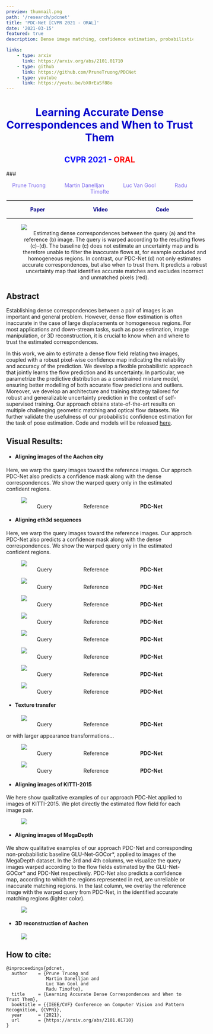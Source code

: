 ```yaml
---
preview: thumnail.png
path: '/research/pdcnet'
title: 'PDC-Net [CVPR 2021 - ORAL]'
date: '2021-03-15'
featured: true
description: Dense image matching, confidence estimation, probabilistic model

links:
    - type: arxiv
      link: https://arxiv.org/abs/2101.01710
    - type: github
      link: https://github.com/PruneTruong/PDCNet
    - type: youtube
      link: https://youtu.be/bX0rEaSf88o
---
```



# <div align="center"><span style="color:MediumBlue">Learning Accurate Dense Correspondences and When to Trust Them</span></div>
## <div align="center"><span style="color:Blue">CVPR 2021 - </span><span style="color:Red">ORAL</span></div>
###<div align="center"><span style="color:MediumSlateBlue" >Prune Truong &nbsp;&nbsp;&nbsp;&nbsp;&nbsp;&nbsp;&nbsp;&nbsp;&nbsp;&nbsp;&nbsp;&nbsp;<a href="https://martin-danelljan.github.io/"  style="text-decoration: none;color: MediumSlateBlue">Martin Danelljan</a> &nbsp;&nbsp;&nbsp;&nbsp;&nbsp;&nbsp;&nbsp;&nbsp;&nbsp;&nbsp;&nbsp;&nbsp;<a href="https://ee.ethz.ch/the-department/faculty/professors/person-detail.OTAyMzM=.TGlzdC80MTEsMTA1ODA0MjU5.html"  style="text-decoration: none;color: MediumSlateBlue">Luc Van Gool</a> &nbsp;&nbsp;&nbsp;&nbsp;&nbsp;&nbsp;&nbsp;&nbsp;&nbsp;&nbsp;&nbsp;&nbsp;<a href="http://people.ee.ethz.ch/~timofter/"  style="text-decoration: none;color: MediumSlateBlue">Radu Timofte</a></span></div>

<hr style="border:0.01px solid LightGray"> </hr>

<div style="display: flex;justify-content: space-around;width:100%">
	<div><a href="https://arxiv.org/abs/2101.01710"  style="text-decoration: none;color: DarkBlue;"><b>Paper</b></a></div>
	<div><a href="https://youtu.be/bX0rEaSf88o"  style="text-decoration: none;color: DarkBlue "><b>Video</b></a></div>
	<div><a href="https://github.com/PruneTruong/PDCNet" style="text-decoration: none;color: DarkBlue;"><b>Code</b></a></div>
</div>

<hr style="border:0.01px solid LightGray"> </hr>


<figure inline style="width: 100%">
  <img src="./images/intro.png">
  <figcaption style="text-align: center">Estimating dense correspondences between the query (a) and the reference (b) image. The query is warped according to the resulting flows (c)-(d).
The baseline (c) does not estimate an uncertainty map and is therefore unable to filter the inaccurate flows at, for example occluded and homogeneous regions. In contrast, our PDC-Net (d) not only estimates accurate correspondences, but also when to trust them. It predicts a robust uncertainty map that identifies accurate matches and excludes incorrect and unmatched pixels (red).</figcaption>
</figure>

## Abstract
Establishing dense correspondences between a pair of images is an important and general problem. However, dense flow estimation is often inaccurate in the case of large displacements or homogeneous regions. For most applications and down-stream tasks, such as pose estimation, image manipulation, or 3D reconstruction, it is crucial to know when and where to trust the estimated correspondences. 

In this work, we aim to estimate a dense flow field relating two images, coupled with a robust pixel-wise confidence map indicating the reliability and accuracy of the prediction. We develop a flexible probabilistic approach that jointly learns the flow prediction and its uncertainty. In particular, we parametrize the predictive distribution as a constrained mixture model, ensuring better modelling of both accurate flow predictions and outliers. Moreover, we develop an architecture and training strategy tailored for robust and generalizable uncertainty prediction in the context of self-supervised training. Our approach obtains state-of-the-art results on multiple challenging geometric matching and optical flow datasets. We further validate the usefulness of our probabilistic confidence estimation for the task of pose estimation. Code and models will be released [here](https://github.com/PruneTruong/PDCNet).




## Visual Results:

* #### Aligning images of the Aachen city

Here, we warp the query images toward the reference images. Our approch PDC-Net also predicts a confidence mask along with the dense correspondences. We show the warped query only in the estimated confident regions. 

<figure>
<img src="./video_texture_transfer/aachen_concatenated.gif">
<figcaption style="display: flex;justify-content: space-around;width:100%"> <div>Query</div> <div>Reference</div> <div><b>PDC-Net</b></div></figcaption>
</figure>


* #### Aligning eth3d sequences

Here, we warp the query images toward the reference images. Our approch PDC-Net also predicts a confidence mask along with the dense correspondences. We show the warped query only in the estimated confident regions. 

<figure>
<img src="./video_eth3d/delivery_area_0_90_mid_47_concatenated.gif">
<figcaption style="display: flex;justify-content: space-around;width:100%"> <div>Query</div> <div>Reference</div> <div><b>PDC-Net</b></div></figcaption>
</figure>

<figure>
<img src="./video_eth3d/storage_room_0_None_mid_None_concatenated.gif">
<figcaption style="display: flex;justify-content: space-around;width:100%"> <div>Query</div> <div>Reference</div> <div><b>PDC-Net</b></div></figcaption>
</figure>

<figure>
<img src="./video_eth3d/storage_room_2_0_None_mid_None_concatenated.gif">
<figcaption style="display: flex;justify-content: space-around;width:100%"> <div>Query</div> <div>Reference</div> <div><b>PDC-Net</b></div></figcaption>
</figure>


<figure>
<img src="./video_eth3d/tunnel_35_128_mid_48_concatenated.gif">
<figcaption style="display: flex;justify-content: space-around;width:100%"> <div>Query</div> <div>Reference</div> <div><b>PDC-Net</b></div></figcaption>
</figure>


<figure>
<img src="./video_eth3d/electro_98_204_mid_150_concatenated.gif">
<figcaption style="display: flex;justify-content: space-around;width:100%"> <div>Query</div> <div>Reference</div> <div><b>PDC-Net</b></div></figcaption>
</figure>



<figure>
<img src="./video_eth3d/lakeside_0_80_mid_30_concatenated.gif">
<figcaption style="display: flex;justify-content: space-around;width:100%"> <div>Query</div> <div>Reference</div> <div><b>PDC-Net</b></div></figcaption>
</figure>

<figure>
<img src="./video_eth3d/playground_120_220_mid_154_concatenated.gif">
<figcaption style="display: flex;justify-content: space-around;width:100%"> <div>Query</div> <div>Reference</div> <div><b>PDC-Net</b></div></figcaption>
</figure>

<figure>
<img src="./video_eth3d/sand_box_0_None_mid_None_concatenated.gif">
<figcaption style="display: flex;justify-content: space-around;width:100%"> <div>Query</div> <div>Reference</div> <div><b>PDC-Net</b></div></figcaption>
</figure>




* #### Texture transfer

<figure>
<img src="./video_texture_transfer/concatenated.gif">
<figcaption style="display: flex;justify-content: space-around;width:100%"> <div>Query</div> <div>Reference</div> <div><b>PDC-Net</b></div></figcaption>
</figure>


or with larger appearance transformations...

<figure>
<img src="./video_texture_transfer/color/concatenated.gif">
<figcaption style="display: flex;justify-content: space-around;width:100%"> <div>Query</div> <div>Reference</div> <div><b>PDC-Net</b></div></figcaption>
</figure>

<figure>
<img src="./video_texture_transfer/temple/concatenated.gif">
<figcaption style="display: flex;justify-content: space-around;width:100%"> <div>Query</div> <div>Reference</div> <div><b>PDC-Net</b></div></figcaption>
</figure>


* #### Aligning images of KITTI-2015

We here show qualitative examples of our approach PDC-Net applied to images of KITTI-2015. We plot directly the estimated flow field for each image pair.
<figure inline style="max-width: 100%; width: 100%">
  <img src="./images/kitti2015.jpg">
</figure>


* #### Aligning images of MegaDepth

We show qualitative examples of our approach PDC-Net and corresponding non-probabilistic baseline GLU-Net-GOCor\*, applied to images of the MegaDepth dataset. In the 3rd and 4th columns, we visualize the query images warped according to the flow fields estimated by the GLU-Net-GOCor* and PDC-Net respectively. PDC-Net also predicts a confidence map, according to which the regions represented in red, are unreliable or inaccurate matching regions. In the last column, we overlay the reference image with the warped query from PDC-Net, in the identified accurate matching regions (lighter color).
<figure inline style="max-width: 100%; width: 100%">
  <img src="./images/mega_1.png">
</figure>

* #### 3D reconstruction of Aachen


<figure inline style="max-width: 100%; width: 100%">
  <img src="./images/Aachen_0_07_3D_iso_HR copie.jpg">
</figure>

## How to cite:
```
@inproceedings{pdcnet,
  author    = {Prune Truong and
               Martin Danelljan and
               Luc Van Gool and
               Radu Timofte},
  title     = {Learning Accurate Dense Correspondences and When to Trust Them},
  booktitle = {{IEEE/CVF} Conference on Computer Vision and Pattern Recognition, {CVPR}},
  year      = {2021},
  url       = {https://arxiv.org/abs/2101.01710}
}
```

